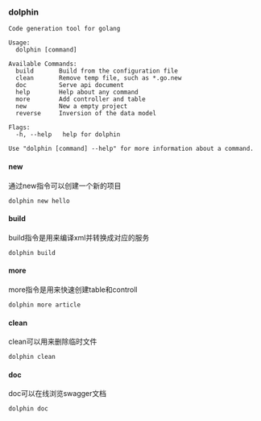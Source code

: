 ### dolphin 

```shell
Code generation tool for golang

Usage:
  dolphin [command]

Available Commands:
  build       Build from the configuration file
  clean       Remove temp file, such as *.go.new
  doc         Serve api document
  help        Help about any command
  more        Add controller and table
  new         New a empty project
  reverse     Inversion of the data model

Flags:
  -h, --help   help for dolphin

Use "dolphin [command] --help" for more information about a command.
```

#### new
通过new指令可以创建一个新的项目

```shell
dolphin new hello
```
#### build
build指令是用来编译xml并转换成对应的服务
```shell
dolphin build
```
#### more
more指令是用来快速创建table和controll
```shell
dolphin more article
```

#### clean
clean可以用来删除临时文件
```shell
dolphin clean
```

#### doc
doc可以在线浏览swagger文档
```shell
dolphin doc
```